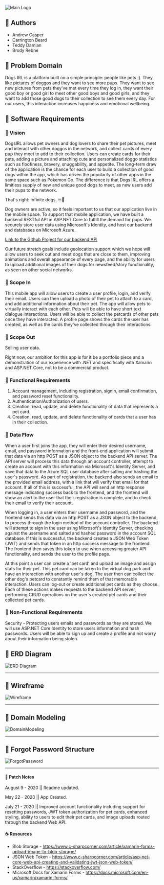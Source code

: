 ![Main Logo](/assets/main.png)

## 🐶 Authors 
- Andrew Casper
- Carrington Beard
- Teddy Damian
- Brody Rebne

## 🐶 Problem Domain
Dogs IRL is a platform built on a simple principle: people like pets :). They like pictures of doggos and they want to see more pups. They want to see new pictures from pets they've met every time they log in, they want their good boy or good girl to meet other good boys and good girls, and they want to add those good dogs to their collection to see them every day. For our users, this interaction increases happiness and emotional wellbeing.

## 🐶 Software Requirements
### 🐾 **Vision**
DogsIRL allows pet owners and dog lovers to share their pet pictures, meet and interact with other doggos in the network, and collect cards of every pup they meet to add to their collection. Users can create cards for their pets, adding a picture and attaching cute and personalized doggo statistics such as floofiness, bravery, snuggability, and appetite. The long-term draw of the application is the chance for each user to build a collection of good dogs within the app, which has driven the popularity of other apps in the same space such as Pokemon Go. The difference is that Dogs IRL offers a limitless supply of new and unique good dogs to meet, as new users add their pups to the network. 

That's right: infinite dogs. ♾🐶

Dog owners are active, so it feels important to us that our application live in the mobile space. To support that mobile application, we have built a backend RESTful API in ASP.NET Core to fulfill the demand for pups. We securely store user data using Microsoft's Identity, and host our backend and databases on Microsoft Azure.

[Link to the Github Project for our backend API](https://github.com/401FinalProjectOrg/DogsIRL-API)

Our future stretch goals include geolocation support which we hope will allow users to seek out and meet dogs that are close to them, improving animations and overall appearance of every page, and the ability for users to upload additional images of their dogs for newsfeed/story functionality, as seen on other social networks.

### 🐾 **Scope In**
This mobile app will allow users to create a user profile, login, and verify their email.
Users can then upload a photo of their pet to attach to a card, and add additional information about their pet.
The app will allow pets to virtually interact with each other.
Pets will be able to have short text dialogue interactions.
Users will be able to collect the petcards of other pets once they have interacted.
A profile page shows the cards the user has created, as well as the cards they've collected through their interactions.

### 🐾 **Scope Out**
Selling user data.

Right now, our ambition for this app is for it be a portfolio piece and a demonstration of our experience with .NET and specifically with Xamarin and ASP.NET Core, not to be a commercial product.

### 🐾 **Functional Requirements**
1. Account management, including registration, signin, email confirmation, and password reset functionality.
2. Authentication/Authorization of users.
3. Creation, read, update, and delete functionality of data that represents a pet card.
4. Creation, read, update, and delete functionality of cards that a user has in their collection.

### 🐾 **Data Flow**
	
When a user first joins the app, they will enter their desired username, email, and password information and the front-end application will submit that data via an http POST as a JSON object to the backend API server. The API server will process this data through an account controller, attempt to create an account with this information via Microsoft's Identity Server, and save that data to the Azure SQL user database after salting and hashing the user's password. As part of registration, the backend also sends an email to the provided email address, with a link that will verify that email for that account. If all of this is successful, the API will send an http response message indicating success back to the frontend, and the frontend will show an alert to the user that their registration is complete, and to check their email to verify their account.

When logging in, a user enters their username and password, and the frontend sends this data via an http POST as a JSON object to the backend, to process through the login method of the account controller. The backend will attempt to sign in the user using Microsoft's Identity Server, checking against the username and salted and hashed password in the account SQL database. If this is successful, the backend creates a JSON Web Token (JWT) and sends that token in an http success message to the frontend. The frontend then saves this token to use when accessing greater API functionality, and sends the user to the profile page.

At this point a user can create a 'pet card' and upload an image and assign stats for their pet. This pet card can be taken to the virtual dog park and have an interaction with another user's dog. The user then can collect the other dog's petcard to constantly remind them of that memorable interaction. Users can log-out or create additional pet cards as they choose. Each of these actions makes requests to the backend API server, performing CRUD operations on the user's created pet cards and their collected pet cards.

### 🐾 **Non-Functional Requirements**

Security - Protecting users emails and passwords as they are stored. We will use ASP.NET Core Identity to store users information and hash passwords. Users will be able to sign up and create a profile and not worry about their information being stolen.

## 🐶 ERD Diagram
![ERD Diagram](https://github.com/401FinalProjectOrg/DogsIRL/blob/dev/DogsIRL%20ER%20Diagram.png)
*  *  *  *  *
## 🐶 Wireframe
![Wireframe](https://github.com/401FinalProjectOrg/DogsIRL/blob/dev/DogsIRL%20Wireframes.png)
*  *  *  *  *
## 🐶 Domain Modeling
![DomainModeling](https://github.com/401FinalProjectOrg/DogsIRL/blob/dev/DogsIRLDomainModel.png)
*  *  *  *  *
## 🐶 Forgot Password Structure
![ForgotPassword](https://github.com/401FinalProjectOrg/DogsIRL/blob/dev/Forgot-password.png)
*  *  *  *  *

#### 🔨 Patch Notes
August 9 - 2020 || Readme updated.

May 22 - 2020 || App Created.

July 21 - 2020 || Improved account functionality including support for resetting passwords, JWT token authorization for pet cards, enhanced styling, ability to users to edit their pet cards, and image uploads routed through the backend Web API.

#### ☕ Resources
- Blob Storage - https://www.c-sharpcorner.com/article/xamarin-forms-upload-image-to-blob-storage/
- JSON Web Token - https://www.c-sharpcorner.com/article/asp-net-core-web-api-creating-and-validating-jwt-json-web-token/
- StackOverflow - https://stackoverflow.com/
- Microsoft Docs for Xamarin Forms - https://docs.microsoft.com/en-us/xamarin/xamarin-forms/
